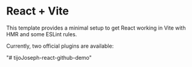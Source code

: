 # React + Vite

This template provides a minimal setup to get React working in Vite with HMR and some ESLint rules.

Currently, two official plugins are available:

"# tijoJoseph-react-github-demo" 
